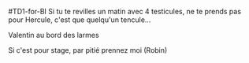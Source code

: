 #TD1-for-BI
Si tu te revilles un matin avec 4 testicules, ne te prends pas pour Hercule, c'est que quelqu'un tencule...


Valentin au bord des larmes

Si c'est pour stage, par pitié prennez moi (Robin)

